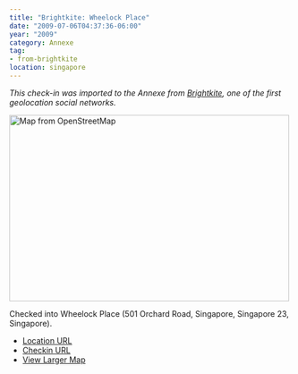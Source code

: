 ```yaml
---
title: "Brightkite: Wheelock Place"
date: "2009-07-06T04:37:36-06:00"
year: "2009"
category: Annexe
tag:
- from-brightkite
location: singapore
---
```

<p style="font-style:italic">This check-in was imported to the Annexe from <a href="https://rubenerd.com/tag/from-brightkite/" title="View all posts imported from Brightkite">Brightkite</a>, one of the first geolocation social networks.</p> 

<p><img src="https://rubenerd.com/files/museum/openstreetmap-wheelockplace@2x.png" style="width:500px; height:333px;" alt="Map from OpenStreetMap" /></p>

Checked into Wheelock Place (501 Orchard Road, Singapore, Singapore 23, Singapore).

* [Location URL](http://brightkite.com/places/e0cd923ac8dc11dd9eb6003048c10834)
* [Checkin URL](http://brightkite.com/objects/51de5946a1911debcf8003048c10834)
* [View Larger Map](http://www.openstreetmap.org/#map=19/1.30469/103.83066)

